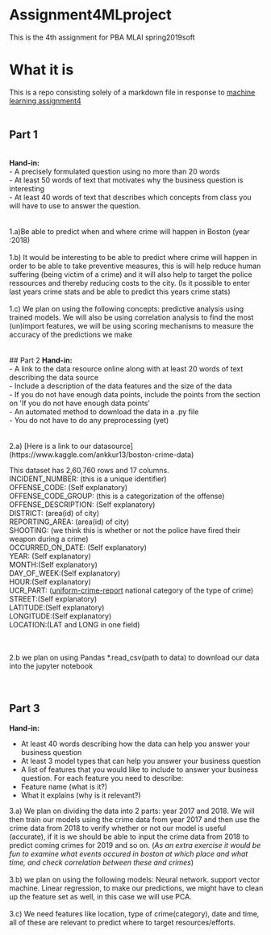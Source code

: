 # Assignment4MLproject
This is the 4th assignment for PBA MLAI spring2019soft

# What it is
This is a repo consisting solely of a markdown file in response to [machine learning assignment4](https://github.com/datsoftlyngby/soft2019spring-ai/tree/master/project4)<br>
<br>
## Part 1
<br>
<b>Hand-in:</b><br>
  - A precisely formulated question using no more than 20 words<br>
  - At least 50 words of text that motivates why the business question is interesting<br>
  - At least 40 words of text that describes which concepts from class you will have to use to answer the question.<br>
<br>  
<br>
1.a)Be able to predict when and where crime will happen in Boston (year :2018)<br>
<br>
1.b) It would be interesting to be able to predict where crime will happen in order to be able to take preventive measures, this is will help reduce human suffering (being victim of a crime) and it will also help to target the police ressources and thereby reducing costs to the city. (Is it possible to enter last years crime stats and be able to predict this years crime stats)<br>
<br>
1.c) We plan on using the following concepts: predictive analysis using trained models. We will also be using correlation analysis to find the most (un)import features, we will be using scoring mechanisms to measure the accuracy of the predictions we make<br>
<br>
<br>
## Part 2
<b>Hand-in:</b><br>
  - A link to the data resource online along with at least 20 words of text describing the data source<br>
      - Include a description of the data features and the size of the data<br>
      - If you do not have enough data points, include the points from the section on 'If you do not have enough data points'<br>
  - An automated method to download the data in a .py file<br>
      - You do not have to do any preprocessing (yet)<br>
<br>
<br>
2.a) [Here is a link to our datasource](https://www.kaggle.com/ankkur13/boston-crime-data)<br>

This dataset has 2,60,760 rows and 17 columns.<br>
INCIDENT_NUMBER: (this is a unique identifier)<br>
OFFENSE_CODE: (Self explanatory) <br>
OFFENSE_CODE_GROUP: (this is a categorization of the offense) <br>
OFFENSE_DESCRIPTION: (Self explanatory)<br>
DISTRICT: (area(id) of city)<br>
REPORTING_AREA: (area(id) of city)<br>
SHOOTING: (we think this is whether or not the police have fired their weapon during a crime)<br>
OCCURRED_ON_DATE: (Self explanatory)<br>
YEAR: (Self explanatory) <br>
MONTH:(Self explanatory) <br>
DAY_OF_WEEK:(Self explanatory)<br> 
HOUR:(Self explanatory) <br>
UCR_PART: ([uniform-crime-report](https://en.wikipedia.org/wiki/Uniform_Crime_Reports) national category of the type of crime)<br>
STREET:(Self explanatory) <br>
LATITUDE:(Self explanatory) <br>
LONGITUDE:(Self explanatory) <br>
LOCATION:(LAT and LONG in one field)<br>
<br>
<br>

2.b we plan on using Pandas \*.read_csv(path to data) to download our data into the jupyter notebook<br>
<br>
<br>
## Part 3
<b>Hand-in:</b><br>
- At least 40 words describing how the data can help you answer your business question<br>
- At least 3 model types that can help you answer your business question<br>
- A list of features that you would like to include to answer your business question. For each feature you need to describe:<br>
- Feature name (what is it?)<br>
- What it explains (why is it relevant?)<br>


3.a)  We plan on dividing the data into 2 parts: year 2017 and 2018. We will then train our models using the crime data from year 2017 and then use the crime data from 2018 to verify whether or not our model is useful (accurate), if it is we should be able to input the crime data from 2018 to predict coming crimes for 2019 and so on. (*As an extra exercise it would be fun to examine what events occured in boston at which place and what time, and check correlation between these and crimes*)<br> 
<br>
3.b) we plan on using the following models: Neural network. support vector machine. Linear regression, to make our predictions, we might have to clean up the feature set as well, in this case we will use PCA.<br>
<br>
3.c) We need features like location, type of crime(category), date and time, all of these are relevant to predict where to target resources/efforts.<br>



